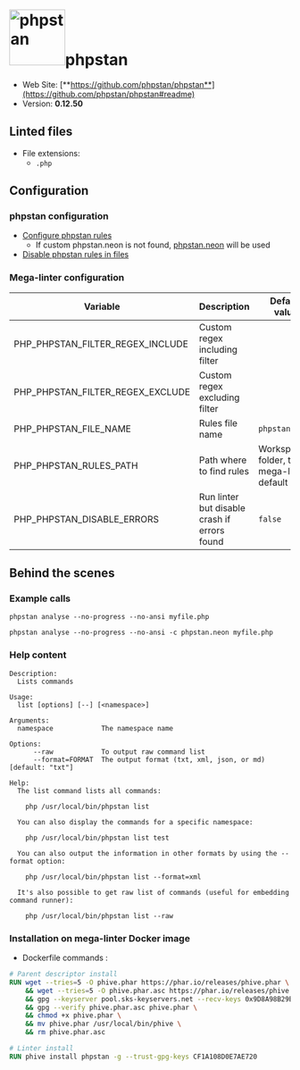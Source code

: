 <!-- markdownlint-disable MD033 MD041 -->
<!-- Generated by .automation/build.py, please do not update manually -->
# <a href="https://github.com/phpstan/phpstan" target="blank" title="Visit linter Web Site"><img src="https://i.imgur.com/MOt7taM.png" alt="phpstan" height="100px"></a>phpstan

- Web Site: [**https://github.com/phpstan/phpstan**](https://github.com/phpstan/phpstan#readme)
- Version: **0.12.50**

## Linted files

- File extensions:
  - `.php`

## Configuration

### phpstan configuration

- [Configure phpstan rules](https://phpstan.org/config-reference#neon-format)
  - If custom phpstan.neon is not found, [phpstan.neon](https://github.com/nvuillam/mega-linter/tree/master/TEMPLATES/phpstan.neon) will be used
- [Disable phpstan rules in files](https://phpstan.org/user-guide/ignoring-errors#ignoring-in-code-using-phpdocs)

### Mega-linter configuration

| Variable | Description | Default value |
| ----------------- | -------------- | -------------- |
| PHP_PHPSTAN_FILTER_REGEX_INCLUDE | Custom regex including filter |  |
| PHP_PHPSTAN_FILTER_REGEX_EXCLUDE | Custom regex excluding filter |  |
| PHP_PHPSTAN_FILE_NAME | Rules file name | `phpstan.neon` |
| PHP_PHPSTAN_RULES_PATH | Path where to find rules | Workspace folder, then mega-linter default rules |
| PHP_PHPSTAN_DISABLE_ERRORS | Run linter but disable crash if errors found | `false` |

## Behind the scenes

### Example calls

```shell
phpstan analyse --no-progress --no-ansi myfile.php
```

```shell
phpstan analyse --no-progress --no-ansi -c phpstan.neon myfile.php
```


### Help content

```shell
Description:
  Lists commands

Usage:
  list [options] [--] [<namespace>]

Arguments:
  namespace            The namespace name

Options:
      --raw            To output raw command list
      --format=FORMAT  The output format (txt, xml, json, or md) [default: "txt"]

Help:
  The list command lists all commands:
  
    php /usr/local/bin/phpstan list
  
  You can also display the commands for a specific namespace:
  
    php /usr/local/bin/phpstan list test
  
  You can also output the information in other formats by using the --format option:
  
    php /usr/local/bin/phpstan list --format=xml
  
  It's also possible to get raw list of commands (useful for embedding command runner):
  
    php /usr/local/bin/phpstan list --raw

```

### Installation on mega-linter Docker image

- Dockerfile commands :
```dockerfile
# Parent descriptor install
RUN wget --tries=5 -O phive.phar https://phar.io/releases/phive.phar \
    && wget --tries=5 -O phive.phar.asc https://phar.io/releases/phive.phar.asc \
    && gpg --keyserver pool.sks-keyservers.net --recv-keys 0x9D8A98B29B2D5D79 \
    && gpg --verify phive.phar.asc phive.phar \
    && chmod +x phive.phar \
    && mv phive.phar /usr/local/bin/phive \
    && rm phive.phar.asc

# Linter install
RUN phive install phpstan -g --trust-gpg-keys CF1A108D0E7AE720

```

